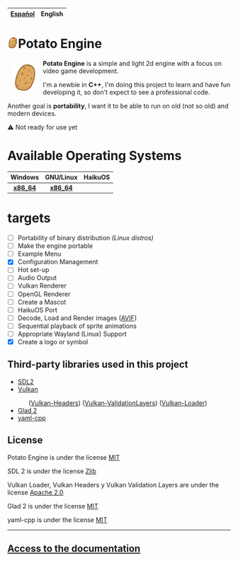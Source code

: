 | [Español](README.md) | English |
| :--: | :--: |

# <img draggable=false src = "assets/icon/patata.webp" width=24 style="image-rendering: pixelated;">Potato Engine

<img draggable=false src = "assets/icon/patata_icon.svg" width=60 align=left style="margin:10px 10px;">

<p><b>Potato Engine</b> is a simple and light 2d engine with a focus on video game development.</p>

<p>I'm a newbie in <b>C++</b>, I'm doing this project to learn and have fun developing it, so don't expect to see a professional code.</p>

<p>Another goal is <b>portability</b>, I want it to be able to run on old (not so old) and modern devices.</p>

⚠️ Not ready for use yet

# Available Operating Systems

| Windows | GNU/Linux | HaikuOS |
| :-----: | :-----: | :-----: |
|<b>[x86_64]()</b> | <b>[x86_64]()</b> | |

# targets

- [ ] Portability of binary distribution *(Linux distros)*
- [ ] Make the engine portable
- [ ] Example Menu
- [X] Configuration Management
- [ ] Hot set-up
- [ ] Audio Output
- [ ] Vulkan Renderer
- [ ] OpenGL Renderer
- [ ] Create a Mascot
- [ ] HaikuOS Port
- [ ] Decode, Load and Render images ([AVIF](https://aomediacodec.github.io/av1-avif/))
- [ ] Sequential playback of sprite animations
- [ ] Appropriate Wayland (Linux) Support
- [X] Create a logo or symbol

## Third-party libraries used in this project
<ul>
	<li><a href = "http://www.libsdl.org/">SDL2</a></li>
	<li><a href = "https://www.vulkan.org/">Vulkan</a></li>
	<ul>
		(<a href = "https://github.com/KhronosGroup/Vulkan-Headers.git">Vulkan-Headers</a>)
		(<a href = "https://github.com/KhronosGroup/Vulkan-ValidationLayers.git">Vulkan-ValidationLayers</a>)
		(<a href = "https://github.com/KhronosGroup/Vulkan-Loader.git">Vulkan-Loader</a>)
	</ul>
	<li><a href = "https://github.com/Dav1dde/glad.git">Glad 2</a></li>
	<li><a href = "https://github.com/jbeder/yaml-cpp.git">yaml-cpp</a></li>
</ul>

## License
Potato Engine is under the license [MIT](LICENSE.md)

SDL 2 is under the license [Zlib](https://www.libsdl.org/license.php)

Vulkan Loader, Vulkan Headers y Vulkan Validation Layers are under the license [Apache 2.0](https://www.apache.org/licenses/LICENSE-2.0)

Glad 2 is under the license [MIT](https://opensource.org/license/mit/)

yaml-cpp is under the license [MIT](https://opensource.org/license/mit/)
<hr>

## [Access to the documentation](doc/README.md)
